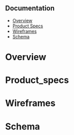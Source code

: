 ## Documentation

* [Overview](#Overview)
* [Product Specs](#Product_specs)
* [Wireframes](#Wireframes)
* [Schema](#Schema)
	
# Overview



# Product_specs





# Wireframes




# Schema


